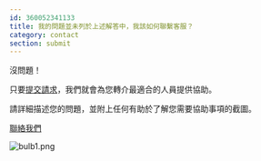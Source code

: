 ```yaml
---
id: 360052341133
title: 我的問題並未列於上述解答中，我該如何聯繫客服？
category: contact
section: submit
---
```

沒問題！

只要[提交請求](https://help.studycat.com/hc/en-gb/requests/new)，我們就會為您轉介最適合的人員提供協助。

請詳細描述您的問題，並附上任何有助於了解您需要協助事項的截圖。

[聯絡我們](https://help.studycat.com/hc/en-gb/requests/new)

 ![bulb1.png](https://help.studycat.com/hc/article_attachments/31662880176025)

